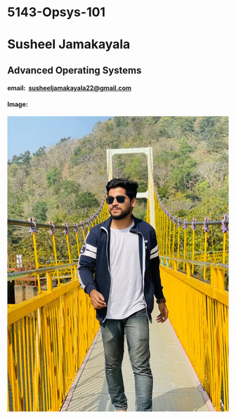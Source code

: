# 5143-Opsys-101

# Susheel Jamakayala 

##  Advanced Operating Systems

#### email: &nbsp;susheeljamakayala22@gmail.com

#### Image:
![AB](598c4d60-b2f9-41aa-8bde-3340ad87dd84.jpg)

